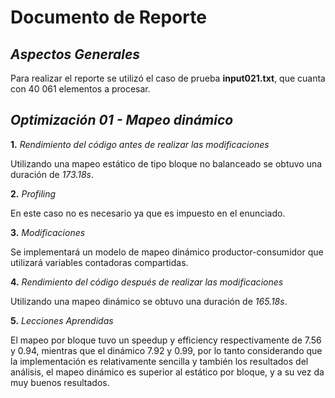 # Documento de Reporte
## _Aspectos Generales_
Para realizar el reporte se utilizó el caso de prueba **input021.txt**, que cuanta con 40 061 elementos a procesar.

## _Optimización 01 - Mapeo dinámico_

**1.** _Rendimiento del código antes de realizar las modificaciones_

Utilizando una mapeo estático de tipo bloque no balanceado se obtuvo una duración de _173.18s_.

**2.** _Profiling_

En este caso no es necesario ya que es impuesto en el enunciado.

**3.** _Modificaciones_

Se implementará un modelo de mapeo dinámico productor-consumidor que utilizará variables contadoras compartidas.

**4.** _Rendimiento del código después de realizar las modificaciones_

Utilizando una mapeo dinámico se obtuvo una duración de _165.18s_.

**5.** _Lecciones Aprendidas_

 El mapeo por bloque tuvo un speedup y efficiency respectivamente de 7.56 y 0.94, mientras que el dinámico 7.92 y 0.99, por lo tanto considerando que la implementación es relativamente sencilla y también los resultados del análisis, el mapeo dinámico es superior al estático por bloque, y a su vez da muy buenos resultados.